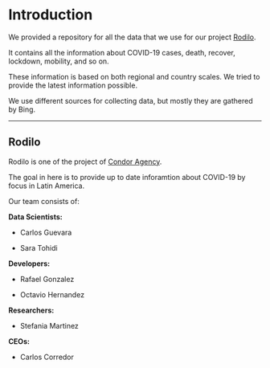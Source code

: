 
# Introduction

We provided a repository for all the data that we use for our project [Rodilo](https://rodillo.org/).

It contains all the information about COVID-19 cases, death, recover, lockdown, mobility, and so on.

These information is based on both regional and country scales. We tried to provide the latest information possible.

We use different sources for collecting data, but mostly they are gathered by Bing.

---
## Rodilo


Rodilo is one of the project of [Condor Agency](https://www.condoragency.com/).

The goal in here is to provide up to date inforamtion about COVID-19 by focus in Latin America.

Our team consists of:

**Data Scientists:**

* Carlos Guevara

* Sara Tohidi

**Developers:**

* Rafael Gonzalez

* Octavio Hernandez

**Researchers:**

* Stefania Martinez


**CEOs:**

* Carlos Corredor

